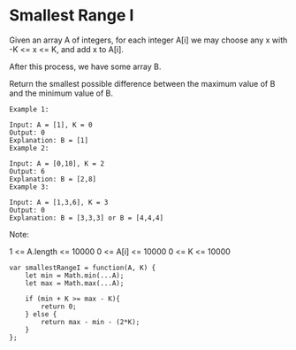 # Smallest Range I

Given an array A of integers, for each integer A[i] we may choose any x with -K <= x <= K, and add x to A[i].

After this process, we have some array B.

Return the smallest possible difference between the maximum value of B and the minimum value of B.

```
Example 1:

Input: A = [1], K = 0
Output: 0
Explanation: B = [1]
Example 2:

Input: A = [0,10], K = 2
Output: 6
Explanation: B = [2,8]
Example 3:

Input: A = [1,3,6], K = 3
Output: 0
Explanation: B = [3,3,3] or B = [4,4,4]
```


Note:

1 <= A.length <= 10000
0 <= A[i] <= 10000
0 <= K <= 10000

```
var smallestRangeI = function(A, K) {
    let min = Math.min(...A);
    let max = Math.max(...A);

    if (min + K >= max - K){
        return 0;
    } else {
        return max - min - (2*K);
    }
}; 
```

